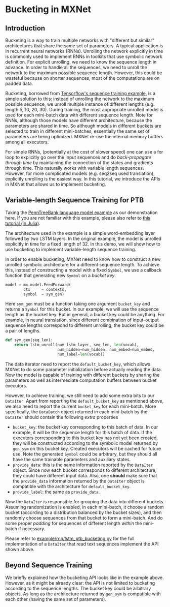 # Bucketing in MXNet

## Introduction

Bucketing is a way to train multiple networks with "different but similar" architectures that share the same set of parameters. A typical application is in recurrent neural networks (RNNs). Unrolling the network explicitly in time is commonly used to implement RNNs in toolkits that use symbolic network definition. For explicit unrolling, we need to know the sequence length in advance. In order to handle all the sequences, we need to unroll the network to the maximum possible sequence length. However, this could be wasteful because on shorter sequences, most of the computations are on padded data.

Bucketing, borrowed from [Tensorflow's sequence training example](https://www.tensorflow.org/versions/v0.6.0/tutorials/seq2seq/index.html), is a simple solution to this: instead of unrolling the network to the maximum possible sequence, we unroll multiple instance of different lengths (e.g. length 5, 10, 20, 30). During training, the most appropriate unrolled model is used for each mini-batch data with different sequence length. Note for RNNs, although those models have different architecture, because the parameters are shared in time. So although models in different buckets are selected to train in different mini-batches, essentially the same set of parameters are being optimized. MXNet re-use the internal memory buffers among all executors.

For simple RNNs, (potentially at the cost of slower speed) one can use a for loop to explicitly go over the input sequences and do *back-propagate through time* by maintaining the connection of the states and gradients through time. This naturally works with variable length sequences. However, for more complicated models (e.g. seq2seq used translation), explicitly unrolling is the easiest way. In this tutorial, we introduce the APIs in MXNet that allows us to implement bucketing.

## Variable-length Sequence Training for PTB

Taking the [PennTreeBank language model example](https://github.com/dmlc/mxnet/tree/master/example/rnn) as our demonstration here. If you are not familiar with this example, please also refer to [this tutorial (in Julia)](http://dmlc.ml/mxnet/2015/11/15/char-lstm-in-julia.html).

The architecture used in the example is a simple word-embedding layer followed by two LSTM layers. In the original example, the model is unrolled explicitly in time for a fixed length of 32. In this demo, we will show how to use bucketing to implement variable-length sequence training.

In order to enable bucketing, MXNet need to know how to construct a new unrolled symbolic architecture for a different sequence length. To achieve this, instead of constructing a model with a fixed `Symbol`, we use a callback function that generating new `Symbol` on a *bucket key*.


```python
model = mx.model.FeedForward(
        ctx     = contexts,
        symbol  = sym_gen)
```

Here `sym_gen` must be a function taking one argument `bucket_key` and returns a `Symbol` for this bucket. In our example, we will use the sequence length as the bucket key. But in general, a bucket key could be anything. For example, in neural translation, since different combination of input-output sequence lengths correspond to different unrolling, the bucket key could be a pair of lengths.

```python
def sym_gen(seq_len):
    return lstm_unroll(num_lstm_layer, seq_len, len(vocab),
                       num_hidden=num_hidden, num_embed=num_embed,
                       num_label=len(vocab))
```
The data iterator need to report the `default_bucket_key`, which allows MXNet to do some parameter initialization before actually reading the data. Now the model is capable of training with different buckets by sharing the parameters as well as intermediate computation buffers between bucket executors.

However, to achieve training, we still need to add some extra bits to our `DataIter`. Apart from reporting the `default_bucket_key` as mentioned above, we also need to report the current `bucket_key` for each mini-batch. More specifically, the `DataBatch` object returned in each mini-batch by the `DataIter` should contain the following *extra* properties

* `bucket_key`: the bucket key corresponding to this batch of data. In our example, it will be the sequence length for this batch of data. If the executors corresponding to this bucket key has not yet been created, they will be constructed according to the symbolic model returned by `gen_sym` on this bucket key. Created executors will be cached for future use. Note the generated `Symbol` could be arbitrary, but they should all have the same trainable parameters and auxiliary states.
* `provide_data`: this is the same information reported by the `DataIter` object. Since now each bucket corresponds to different architecture, they could have different input data. Also, one **should** make sure that the `provide_data` information returned by the `DataIter` object is compatible with the architecture for `default_bucket_key`.
* `provide_label`: the same as `provide_data`.

Now the `DataIter` is responsible for grouping the data into different buckets. Assuming randomization is enabled, in each mini-batch, it choose a random bucket (according to a distribution balanced by the bucket sizes), and then randomly choose sequences from that bucket to form a mini-batch. And do some proper *padding* for sequences of different length *within* the mini-batch if necessary.

Please refer to [example/rnn/lstm_ptb_bucketing.py](https://github.com/dmlc/mxnet/blob/master/example/rnn/lstm_ptb_bucketing.py) for the full implementation of a `DataIter` that read text sequences implement the API shown above.

## Beyond Sequence Training

We briefly explained how the bucketing API looks like in the example above. However, as it might be already clear: the API is not limited to bucketing according to the sequence lengths. The bucket key could be arbitrary objects. As long as the architecture returned by `gen_sym` is compatible with each other (having the same set of parameters).


